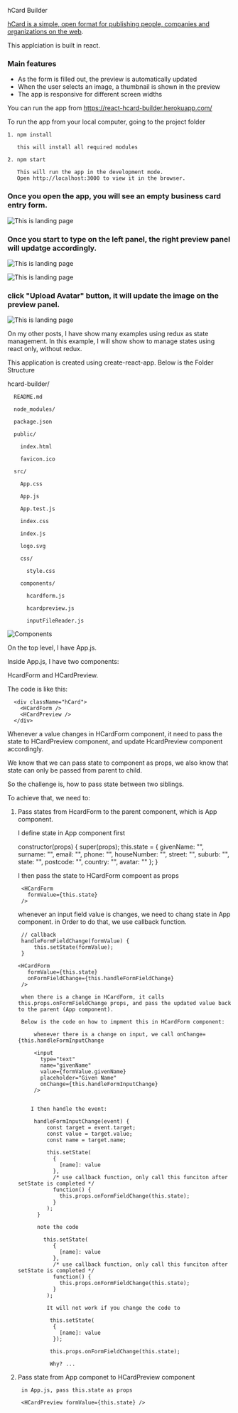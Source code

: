 
hCard Builder

[hCard is a simple, open format for publishing people, companies and
organizations on the web](http://microformats.org/wiki/hCard).

This applciation is built in react. 

### Main features

* As the form is filled out, the preview is automatically updated
* When the user selects an image, a thumbnail is shown in the preview
* The app is responsive for different screen widths

You can run the app from https://react-hcard-builder.herokuapp.com/ 


To run the app from your local computer, going to the project folder
    
    1. npm install
    
       this will install all required modules
       
    2. npm start
    
       This will run the app in the development mode.
       Open http://localhost:3000 to view it in the browser.
   


      
      
   ### Once you open the app, you will see an empty business card entry form.

  ![](screenshots/EmptyScreen2.png "This is landing page")


   ### Once you start to type on the left panel, the right preview panel will updatge accordingly.
   
   ![](screenshots/DataEntry1.png "This is landing page")
   
   
   ![](screenshots/DataEntry2.png "This is landing page")
   
   ### click "Upload Avatar" button, it will update the image on the preview panel.
   
   ![](screenshots/DataEntry3.png "This is landing page")
    
    
   
   On my other posts, I have show many examples using redux as state management. In this example, I will show show to manage states using react only, without redux.
   
   
   
   This application is created using create-react-app. Below is the Folder Structure

hcard-builder/

      README.md

      node_modules/

      package.json

      public/

        index.html

        favicon.ico

      src/

        App.css

        App.js

        App.test.js

        index.css

        index.js

        logo.svg

        css/

          style.css

        components/

          hcardform.js

          hcardpreview.js

          inputFileReader.js

    

![](screenshots/Components.png "Components")


On the top level, I have App.js.

Inside App.js, I have two components: 

HcardForm and HCardPreview.

The code is like this:

      <div className="hCard">
        <HCardForm />
        <HCardPreview />
      </div>


Whenever a value changes in HCardForm component, it need to pass the state to HCardPreview component, and update HcardPreview component accordingly.

We know that we can pass state to component as props, we also know that state can only be passed from parent to child.

So the challenge is, how to pass state between two siblings. 

To achieve that, we need to:

1. Pass states from HcardForm to the parent component, which is App component.

    I define state in App component first
    
      constructor(props) {
        super(props);
        this.state = {
          givenName: "",
          surname: "",
          email: "",
          phone: "",
          houseNumber: "",
          street: "",
          suburb: "",
          state: "",
          postcode: "",
          country: "",
          avatar: ""
        };
      }

     I then pass the state to HCardForm compoent as props
     
        <HCardForm
          formValue={this.state}
        />
        
     whenever an input field value is changes, we need to chang state in App component. in Order to do that, we use callback function.
        
        // callback
        handleFormFieldChange(formValue) {
            this.setState(formValue);
        }
     
       <HCardForm
          formValue={this.state}
          onFormFieldChange={this.handleFormFieldChange}
        />
        
        when there is a change in HCardForm, it calls this.props.onFormFieldChange props, and pass the updated value back to the parent (App component).
        
        Below is the code on how to impment this in HCardForm component:
        
            whenever there is a change on input, we call onChange={this.handleFormInputChange
            
            <input
              type="text"
              name="givenName"
              value={formValue.givenName}
              placeholder="Given Name"
              onChange={this.handleFormInputChange}
            />

          
           I then handle the event: 
          
            handleFormInputChange(event) {
                const target = event.target;
                const value = target.value;
                const name = target.name;

                this.setState(
                  {
                    [name]: value
                  },
                  /* use callback function, only call this funciton after setState is completed */
                  function() {
                    this.props.onFormFieldChange(this.state);
                  }
                );
             }
             
             note the code 
             
               this.setState(
                  {
                    [name]: value
                  },
                  /* use callback function, only call this funciton after setState is completed */
                  function() {
                    this.props.onFormFieldChange(this.state);
                  }
                );
                
                It will not work if you change the code to 
                
                 this.setState(
                  {
                    [name]: value
                  });
             
                 this.props.onFormFieldChange(this.state);
                 
                 Why? ...

2. Pass state from App componet to HCardPreview component

        in App.js, pass this.state as props
        
        <HCardPreview formValue={this.state} />
